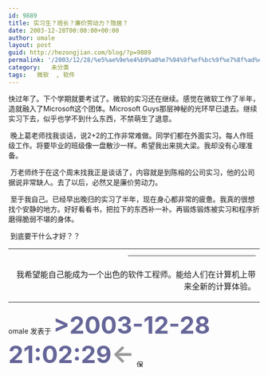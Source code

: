 ```yaml
---
id: 9889
title: 实习生？班长？廉价劳动力？隐居？
date: 2003-12-28T00:00:00+00:00
author: omale
layout: post
guid: http://hezongjian.com/blog/?p=9889
permalink: '/2003/12/28/%e5%ae%9e%e4%b9%a0%e7%94%9f%ef%bc%9f%e7%8f%ad%e9%95%bf%ef%bc%9f%e5%bb%89%e4%bb%b7%e5%8a%b3%e5%8a%a8%e5%8a%9b%ef%bc%9f%e9%9a%90%e5%b1%85%ef%bc%9f/'
category:   未分类
tags:   微软  , 软件
---
```

快过年了。下个学期就要考试了。微软的实习还在继续。感觉在微软工作了半年，造就融入了Microsoft这个团体。Microsoft&nbsp;Guys那层神秘的光环早已退去。继续实习下去，似乎也学不到什么东西，不禁萌生了退意。

&nbsp;晚上葛老师找我谈话，说2+2的工作非常难做。同学们都在外面实习。每人作班级工作。将要毕业的班级像一盘散沙一样。希望我出来挑大梁。我却没有心理准备。

&nbsp;万老师终于在这个周末找我正是谈话了，内容就是到陈榕的公司实习，他的公司据说非常缺人。去了以后，必然又是廉价劳动力。

&nbsp;至于我自己。已经早出晚归的实习了半年，现在身心都非常的疲惫。我真的很想找个安静的地方。好好看看书，把拉下的东西补一补。再锻炼锻炼被实习和程序折磨得脆弱不堪的身体。

&nbsp;到底要干什么才好？？<table width=68% align=right> <td align=right><font color=#666666><font class=skin_line>&#8212;&#8212;&#8212;&#8212;&#8212;&#8212;&#8212;&#8212;&#8212;&#8212;&#8212;&#8212;&#8212;&#8212;&#8212;&#8212;</font></font>

  
我希望能自己能成为一个出色的软件工程师。能给人们在计算机上带来全新的计算体验。</table> 

<font class=diary_poster>omale 发表于</font> **<font color=#666699 style=font size=9px>>2003-12-28 21:02:29<font color=#999999 class=diary_arr onClick="javascript:window.history.back()" title=返回前页>←</font></font>** [<img src=/images/saveas.gif width=16 height=16 border=0 alt=保存该日志到本地 align=middle>](javascript:sv(793955))